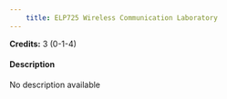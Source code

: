 ```yaml
---
    title: ELP725 Wireless Communication Laboratory
---
```

**Credits:** 3 (0-1-4)



#### Description 
No description available